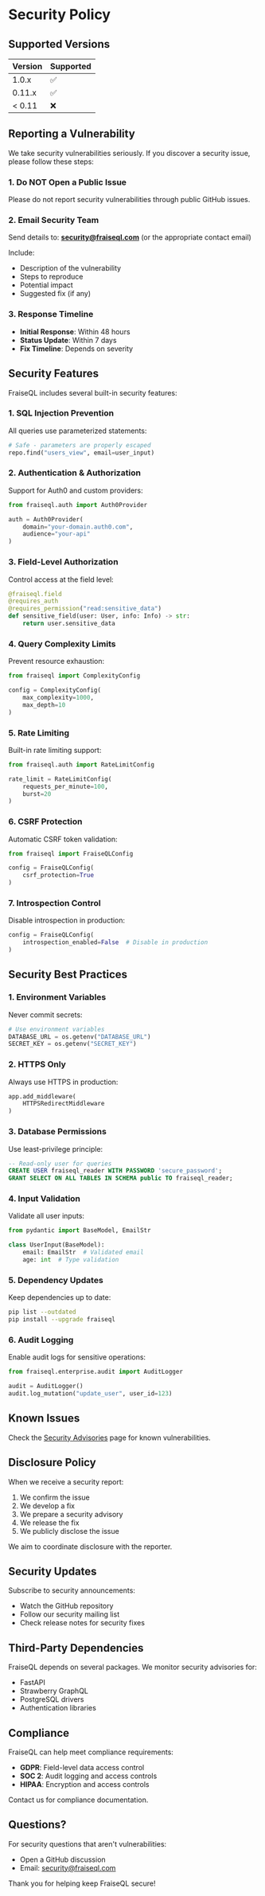 # Security Policy

## Supported Versions

| Version | Supported          |
| ------- | ------------------ |
| 1.0.x   | :white_check_mark: |
| 0.11.x  | :white_check_mark: |
| < 0.11  | :x:                |

## Reporting a Vulnerability

We take security vulnerabilities seriously. If you discover a security issue, please follow these steps:

### 1. Do NOT Open a Public Issue

Please do not report security vulnerabilities through public GitHub issues.

### 2. Email Security Team

Send details to: **security@fraiseql.com** (or the appropriate contact email)

Include:
- Description of the vulnerability
- Steps to reproduce
- Potential impact
- Suggested fix (if any)

### 3. Response Timeline

- **Initial Response**: Within 48 hours
- **Status Update**: Within 7 days
- **Fix Timeline**: Depends on severity

## Security Features

FraiseQL includes several built-in security features:

### 1. SQL Injection Prevention

All queries use parameterized statements:

```python
# Safe - parameters are properly escaped
repo.find("users_view", email=user_input)
```

### 2. Authentication & Authorization

Support for Auth0 and custom providers:

```python
from fraiseql.auth import Auth0Provider

auth = Auth0Provider(
    domain="your-domain.auth0.com",
    audience="your-api"
)
```

### 3. Field-Level Authorization

Control access at the field level:

```python
@fraiseql.field
@requires_auth
@requires_permission("read:sensitive_data")
def sensitive_field(user: User, info: Info) -> str:
    return user.sensitive_data
```

### 4. Query Complexity Limits

Prevent resource exhaustion:

```python
from fraiseql import ComplexityConfig

config = ComplexityConfig(
    max_complexity=1000,
    max_depth=10
)
```

### 5. Rate Limiting

Built-in rate limiting support:

```python
from fraiseql.auth import RateLimitConfig

rate_limit = RateLimitConfig(
    requests_per_minute=100,
    burst=20
)
```

### 6. CSRF Protection

Automatic CSRF token validation:

```python
from fraiseql import FraiseQLConfig

config = FraiseQLConfig(
    csrf_protection=True
)
```

### 7. Introspection Control

Disable introspection in production:

```python
config = FraiseQLConfig(
    introspection_enabled=False  # Disable in production
)
```

## Security Best Practices

### 1. Environment Variables

Never commit secrets:

```python
# Use environment variables
DATABASE_URL = os.getenv("DATABASE_URL")
SECRET_KEY = os.getenv("SECRET_KEY")
```

### 2. HTTPS Only

Always use HTTPS in production:

```python
app.add_middleware(
    HTTPSRedirectMiddleware
)
```

### 3. Database Permissions

Use least-privilege principle:

```sql
-- Read-only user for queries
CREATE USER fraiseql_reader WITH PASSWORD 'secure_password';
GRANT SELECT ON ALL TABLES IN SCHEMA public TO fraiseql_reader;
```

### 4. Input Validation

Validate all user inputs:

```python
from pydantic import BaseModel, EmailStr

class UserInput(BaseModel):
    email: EmailStr  # Validated email
    age: int  # Type validation
```

### 5. Dependency Updates

Keep dependencies up to date:

```bash
pip list --outdated
pip install --upgrade fraiseql
```

### 6. Audit Logging

Enable audit logs for sensitive operations:

```python
from fraiseql.enterprise.audit import AuditLogger

audit = AuditLogger()
audit.log_mutation("update_user", user_id=123)
```

## Known Issues

Check the [Security Advisories](https://github.com/fraiseql/fraiseql/security/advisories) page for known vulnerabilities.

## Disclosure Policy

When we receive a security report:

1. We confirm the issue
2. We develop a fix
3. We prepare a security advisory
4. We release the fix
5. We publicly disclose the issue

We aim to coordinate disclosure with the reporter.

## Security Updates

Subscribe to security announcements:
- Watch the GitHub repository
- Follow our security mailing list
- Check release notes for security fixes

## Third-Party Dependencies

FraiseQL depends on several packages. We monitor security advisories for:

- FastAPI
- Strawberry GraphQL
- PostgreSQL drivers
- Authentication libraries

## Compliance

FraiseQL can help meet compliance requirements:

- **GDPR**: Field-level data access control
- **SOC 2**: Audit logging and access controls
- **HIPAA**: Encryption and access controls

Contact us for compliance documentation.

## Questions?

For security questions that aren't vulnerabilities:
- Open a GitHub discussion
- Email: security@fraiseql.com

Thank you for helping keep FraiseQL secure!
